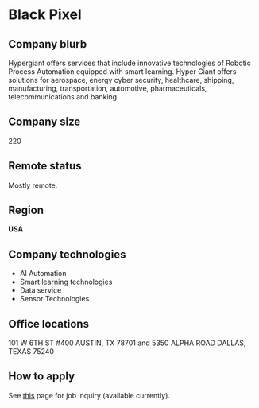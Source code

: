 # Black Pixel

## Company blurb
Hypergiant offers services that include innovative technologies of Robotic Process Automation equipped with smart learning. Hyper Giant offers solutions for aerospace, energy cyber security, healthcare, shipping, manufacturing, transportation, automotive, pharmaceuticals, telecommunications and banking.

## Company size

220

## Remote status

Mostly remote.

## Region

**USA**

## Company technologies

* AI Automation
* Smart learning technologies
* Data service
* Sensor Technologies

## Office locations
 
101 W 6TH ST #400
AUSTIN, TX 78701
and
5350 ALPHA ROAD
DALLAS, TEXAS 75240


## How to apply

See [this](https://www.hypergiant.com/contact/) page for job inquiry (available currently).